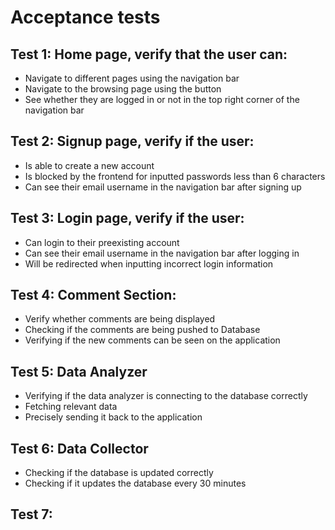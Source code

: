 # Acceptance tests

## Test 1: Home page, verify that the user can:
- Navigate to different pages using the navigation bar
- Navigate to the browsing page using the button
- See whether they are logged in or not in the top right corner of the navigation bar

## Test 2: Signup page, verify if the user:
- Is able to create a new account
- Is blocked by the frontend for inputted passwords less than 6 characters
- Can see their email username in the navigation bar after signing up

## Test 3: Login page, verify if the user:
- Can login to their preexisting account
- Can see their email username in the navigation bar after logging in
- Will be redirected when inputting incorrect login information

## Test 4: Comment Section:
- Verify whether comments are being displayed
- Checking if the comments are being pushed to Database
- Verifying if the new comments can be seen on the application

## Test 5: Data Analyzer
- Verifying if the data analyzer is connecting to the database correctly
- Fetching relevant data
- Precisely sending it back to the application

## Test 6: Data Collector
- Checking if the database is updated correctly
- Checking if it updates the database every 30 minutes

## Test 7:

